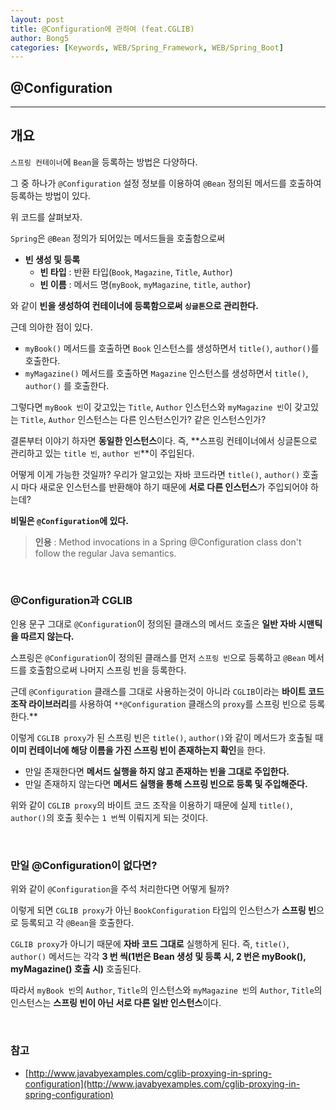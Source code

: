 ```yaml
---
layout: post
title: @Configuration에 관하여 (feat.CGLIB)
author: Bong5
categories: [Keywords, WEB/Spring_Framework, WEB/Spring_Boot]
---
```


## @Configuration

---

## 개요

`스프링 컨테이너`에 `Bean`을 등록하는 방법은 다양하다.

그 중 하나가 `@Configuration` 설정 정보를 이용하여 `@Bean` 정의된 메서드를 호출하여 등록하는 방법이 있다.

<script src="https://gist.github.com/BongHoLee/e3f715d599212f9f866efbc3f475e285.js"></script>

위 코드를 살펴보자.

`Spring`은 `@Bean` 정의가 되어있는 메서드들을 호출함으로써

- **빈 생성 및 등록**
  - **빈 타입** : 반환 타입(`Book`, `Magazine`, `Title`, `Author`)
  - **빈 이름** : 메서드 명(`myBook`, `myMagazine`, `title`, `author`)

와 같이 **빈을 생성하여 컨테이너에 등록함으로써 `싱글톤`으로 관리한다.**

근데 의아한 점이 있다.

- `myBook()` 메서드를 호출하면 `Book` 인스턴스를 생성하면서 `title()`, `author()`를 호출한다.
- `myMagazine()` 메서드를 호출하면 `Magazine` 인스턴스를 생성하면서 `title()`, `author()` 를 호출한다.

그렇다면 `myBook 빈`이 갖고있는 `Title`, `Author` 인스턴스와 `myMagazine 빈`이 갖고있는 `Title`, `Author` 인스턴스는 다른 인스턴스인가? 같은 인스턴스인가?

결론부터 이야기 하자면 **동일한 인스턴스**이다. 즉, **스프링 컨테이너에서 싱글톤으로 관리하고 있는 `title 빈`, `author 빈`**이 주입된다.

어떻게 이게 가능한 것일까? 우리가 알고있는 자바 코드라면 `title()`, `author()` 호출 시 마다 새로운 인스턴스를 반환해야 하기 때문에 **서로 다른 인스턴스**가 주입되어야 하는데?

**비밀은 `@Configuration`에 있다.**

> **인용** : Method invocations in a Spring @Configuration class don't follow the regular Java semantics.
>

<br>

### @Configuration과 CGLIB

인용 문구 그대로 `@Configuration`이 정의된 클래스의 메서드 호출은 **일반 자바 시맨틱을 따르지 않는다.**

스프링은 `@Configuration`이 정의된 클래스를 먼저 `스프링 빈`으로 등록하고 `@Bean` 메서드를 호출함으로써 나머지 스프링 빈을 등록한다.

근데 `@Configuration` 클래스를 그대로 사용하는것이 아니라 `CGLIB`이라는 **바이트 코드 조작 라이브러리**를 사용하여 `**@Configuration` 클래스의 `proxy`를 스프링 빈으로 등록한다.**

이렇게 `CGLIB proxy`가 된 스프링 빈은 `title()`, `author()`와 같이 메서드가 호출될 때 **이미 컨테이너에 해당 이름을 가진 스프링 빈이 존재하는지 확인**을 한다.

- 만일 존재한다면 **메서드 실행을 하지 않고 존재하는 빈을 그대로 주입한다.**
- 만일 존재하지 않는다면 **메서드 실행을 통해 스프링 빈으로 등록 및 주입해준다.**

위와 같이 `CGLIB proxy`의 바이트 코드 조작을 이용하기 때문에 실제 `title()`, `author()`의 호출 횟수는 `1 번`씩 이뤄지게 되는 것이다.

<br>

### 만일 @Configuration이 없다면?

<script src="https://gist.github.com/BongHoLee/7ff5f0d216cc04733c4f0055124eb60a.js"></script>

위와 같이 `@Configuration`을 주석 처리한다면 어떻게 될까?

이렇게 되면 `CGLIB proxy`가 아닌 `BookConfiguration` 타입의 인스턴스가 **스프링 빈**으로 등록되고 각 `@Bean`을 호출한다.

`CGLIB proxy`가 아니기 때문에 **자바 코드 그대로** 실행하게 된다. 즉, `title()`, `author()` 메서드는 각각 **3 번 씩(1번은 Bean 생성 및 등록 시, 2 번은 myBook(), myMagazine() 호출 시)** 호출된다.

따라서 `myBook 빈`의 `Author`, `Title`의 인스턴스와 `myMagazine 빈`의 `Author`, `Title`의 인스턴스는 **스프링 빈이 아닌 서로 다른 일반 인스턴스**이다.

<br>

### 참고

- [http://www.javabyexamples.com/cglib-proxying-in-spring-configuration](http://www.javabyexamples.com/cglib-proxying-in-spring-configuration)